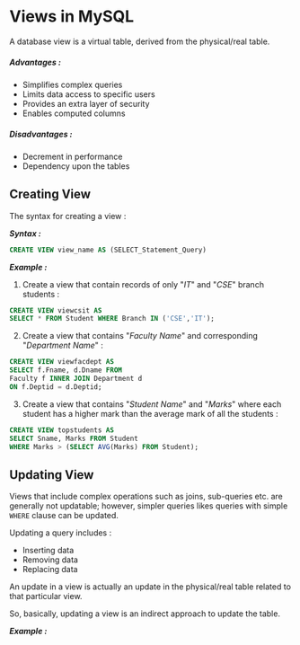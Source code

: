 # Views in MySQL

A database view is a virtual table, derived from the physical/real table.

##### Advantages :

- Simplifies complex queries
- Limits data access to specific users
- Provides an extra layer of security
- Enables computed columns

##### Disadvantages :

- Decrement in performance
- Dependency upon the tables

## Creating View

The syntax for creating a view :

**_Syntax :_**

```sql
CREATE VIEW view_name AS (SELECT_Statement_Query)
```

**_Example :_**

1. Create a view that contain records of only "_IT_" and "_CSE_" branch students :

```sql
CREATE VIEW viewcsit AS
SELECT * FROM Student WHERE Branch IN ('CSE','IT');
```

2. Create a view that contains "_Faculty Name_" and corresponding "_Department Name_" :

```sql
CREATE VIEW viewfacdept AS
SELECT f.Fname, d.Dname FROM
Faculty f INNER JOIN Department d
ON f.Deptid = d.Deptid;
```

3. Create a view that contains "_Student Name_" and "_Marks_" where each student has a higher mark than the average mark of all the students :

```sql
CREATE VIEW topstudents AS
SELECT Sname, Marks FROM Student
WHERE Marks > (SELECT AVG(Marks) FROM Student);
```

## Updating View

Views that include complex operations such as joins, sub-queries etc. are generally not updatable; however, simpler queries likes queries with simple `WHERE` clause can be updated.

Updating a query includes :

- Inserting data
- Removing data
- Replacing data

An update in a view is actually an update in the physical/real table related to that particular view.

So, basically, updating a view is an indirect approach to update the table.

**_Example :_**

